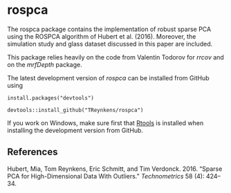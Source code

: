 <!-- README.md is generated from README.Rmd. Please edit that file -->
rospca
======

The rospca package contains the implementation of robust sparse PCA using the ROSPCA algorithm of Hubert et al. (2016). Moreover, the simulation study and glass dataset discussed in this paper are included.

This package relies heavily on the code from Valentin Todorov for *rrcov* and on the *mrfDepth* package.

The latest development version of *rospca* can be installed from GitHub using

    install.packages("devtools")

    devtools::install_github("TReynkens/rospca")

If you work on Windows, make sure first that [Rtools](https://cran.r-project.org/bin/windows/Rtools/) is installed when installing the development version from GitHub.

References
----------

Hubert, Mia, Tom Reynkens, Eric Schmitt, and Tim Verdonck. 2016. “Sparse PCA for High-Dimensional Data With Outliers.” *Technometrics* 58 (4): 424–34.
